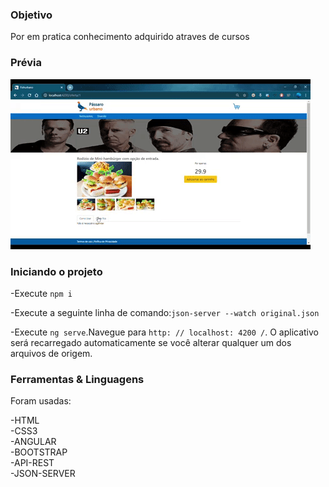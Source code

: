 <h3>Objetivo</h3>

Por em pratica conhecimento adquirido atraves de cursos

<h3>Prévia</h3>

![Previa](https://github.com/ericmartinsm/fishurbano/blob/master/giphy.gif)

<h3>Iniciando o projeto</h3>

-Execute `npm i` 

-Execute a seguinte linha de comando:`json-server --watch original.json`

-Execute `ng serve`.Navegue para `http: // localhost: 4200 /`. O aplicativo será recarregado automaticamente se você alterar qualquer um dos arquivos de origem.

<h3>Ferramentas & Linguagens</h3>

Foram usadas:

-HTML</br>
-CSS3</br>
-ANGULAR</br>
-BOOTSTRAP</br>
-API-REST</br>
-JSON-SERVER</br>
